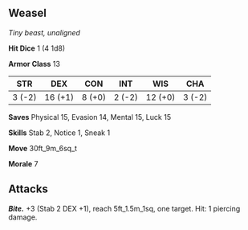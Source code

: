 ## Weasel

*Tiny beast, unaligned*

**Hit Dice** 1 (4 1d8)

**Armor Class** 13

| STR     | DEX     | CON     | INT     | WIS     | CHA     |
|---------|---------|---------|---------|---------|---------|
|  3 (-2) | 16 (+1) |  8 (+0) |  2 (-2) | 12 (+0) |  3 (-2) |

**Saves** Physical 15, Evasion 14, Mental 15, Luck 15

**Skills** Stab 2, Notice 1, Sneak 1

**Move** 30ft\_9m\_6sq\_t

**Morale** 7

## Attacks

***Bite.*** +3 (Stab 2 DEX +1), reach 5ft\_1.5m\_1sq, one target. Hit: 1 piercing damage.

